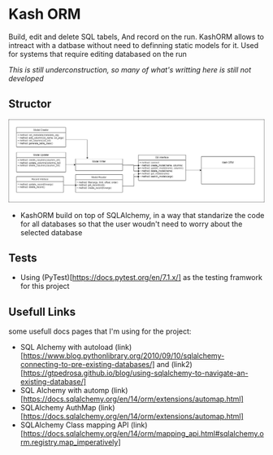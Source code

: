 # Kash ORM
Build, edit and delete SQL tabels, And record on the run.
KashORM allows to intreact with a datbase without need to definning static models for it.
Used for systems that require editing databased on the run

*This is still underconstruction, so many of what's writting here is still not developed*

## Structor
![Diagram image](docs/db_library_diagram.png)
- KashORM build on top of SQLAlchemy, in a way that standarize the code for all databases so that the user woudn't need to worry about the selected database


## Tests
- Using (PyTest)[https://docs.pytest.org/en/7.1.x/] as the testing framwork for this project 


## Usefull Links
some usefull docs pages that I'm using for the project:
- SQL Alchemy with autoload (link)[https://www.blog.pythonlibrary.org/2010/09/10/sqlalchemy-connecting-to-pre-existing-databases/] and (link2)[https://gtpedrosa.github.io/blog/using-sqlalchemy-to-navigate-an-existing-database/]
- SQL Alchemy with automp (link)[https://docs.sqlalchemy.org/en/14/orm/extensions/automap.html]
- SQLAlchemy AuthMap (link)[https://docs.sqlalchemy.org/en/14/orm/extensions/automap.html]
- SQLAlchemy Class mapping API (link)[https://docs.sqlalchemy.org/en/14/orm/mapping_api.html#sqlalchemy.orm.registry.map_imperatively]

